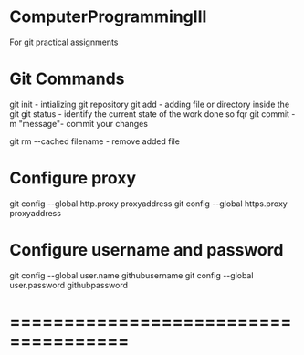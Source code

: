 # ComputerProgrammingIII
For git practical assignments 

Git Commands
============

git init - intializing git repository
git add - adding file or directory inside the git
git status - identify the current state of the work done so fqr
git commit -m "message"- commit your changes

git rm --cached filename - remove added file

Configure proxy
===============
git config --global http.proxy proxyaddress
git config --global https.proxy proxyaddress

Configure username and password
================================
git config --global user.name githubusername
git config --global user.password githubpassword



=====================================
=====================================